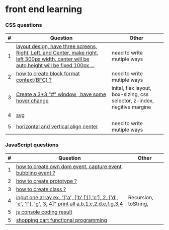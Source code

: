 front end learning
========

### CSS questions

| # | Question | Other |
|---| -------- | ----- |
|1|[layout design, have three screens, Right, Left, and Center, make right, left 300px width, center will be auto,height will be fixed 100px  ... ](./css/layoutQuestion/layout.html)| need to write mutiple ways|
|2|[how to create block format context(BFC) ?  ](./css/box/box.html)| need to write mutiple ways|
|3|[Create a 3*3 "#" window , have some hover change ](./css/window/window.html)| inital, flex layout, box-sizing, css selector, z-index, negitive margine |
|4|[ svg  ](./svg/svg.html)|  |
|5|[horizontal and vertical align center](./css/center/center.html)| need to write mutiple ways|

### JavaScript questions

| # | Question | Other |
|---| -------- | ----- |
|1|[how to create own dom event, capture event, bubbling event ?  ](./JavaScript/event/event.html)|  |
|2|[how to create prototype ?  ](./JavaScript/prototype/prototype.html)|  |
|3|[how to create class ?  ](./JavaScript/oop/oop.html)|  |
|4|[ input one array ex, "['a', ['b',[1],'c'], 2, ['d', 'e', 'f'], 'g', 3, 4]" print all a,b,1,c,2,d,e,f,g,3,4 ](./JavaScript/flat/flat.html)| Recursion, toString,  |
|5|[ js console coding result ](./JavaScript/jscoding/jscoding.js)|   |
|5|[ shopping cart functional programming ](./JavaScript/functionalProgramming/functionalProgramming.js)|   |
